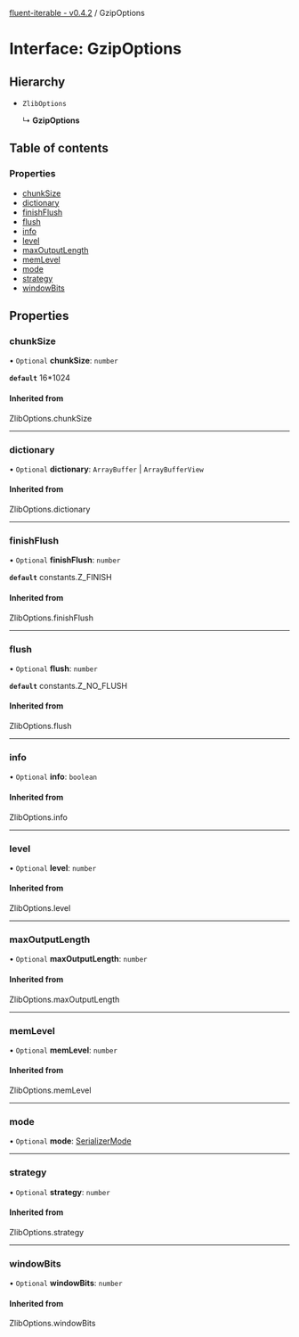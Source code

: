 [fluent-iterable - v0.4.2](../README.md) / GzipOptions

# Interface: GzipOptions

## Hierarchy

- `ZlibOptions`

  ↳ **GzipOptions**

## Table of contents

### Properties

- [chunkSize](gzipoptions.md#chunksize)
- [dictionary](gzipoptions.md#dictionary)
- [finishFlush](gzipoptions.md#finishflush)
- [flush](gzipoptions.md#flush)
- [info](gzipoptions.md#info)
- [level](gzipoptions.md#level)
- [maxOutputLength](gzipoptions.md#maxoutputlength)
- [memLevel](gzipoptions.md#memlevel)
- [mode](gzipoptions.md#mode)
- [strategy](gzipoptions.md#strategy)
- [windowBits](gzipoptions.md#windowbits)

## Properties

### chunkSize

• `Optional` **chunkSize**: `number`

**`default`** 16*1024

#### Inherited from

ZlibOptions.chunkSize

___

### dictionary

• `Optional` **dictionary**: `ArrayBuffer` \| `ArrayBufferView`

#### Inherited from

ZlibOptions.dictionary

___

### finishFlush

• `Optional` **finishFlush**: `number`

**`default`** constants.Z_FINISH

#### Inherited from

ZlibOptions.finishFlush

___

### flush

• `Optional` **flush**: `number`

**`default`** constants.Z_NO_FLUSH

#### Inherited from

ZlibOptions.flush

___

### info

• `Optional` **info**: `boolean`

#### Inherited from

ZlibOptions.info

___

### level

• `Optional` **level**: `number`

#### Inherited from

ZlibOptions.level

___

### maxOutputLength

• `Optional` **maxOutputLength**: `number`

#### Inherited from

ZlibOptions.maxOutputLength

___

### memLevel

• `Optional` **memLevel**: `number`

#### Inherited from

ZlibOptions.memLevel

___

### mode

• `Optional` **mode**: [SerializerMode](../enums/serializermode.md)

___

### strategy

• `Optional` **strategy**: `number`

#### Inherited from

ZlibOptions.strategy

___

### windowBits

• `Optional` **windowBits**: `number`

#### Inherited from

ZlibOptions.windowBits
